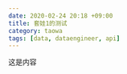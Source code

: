 ```yaml
---
date: 2020-02-24 20:18 +09:00
title: 套娃1的测试
category: taowa
tags: [data, dataengineer, api]
---
```

这是内容 